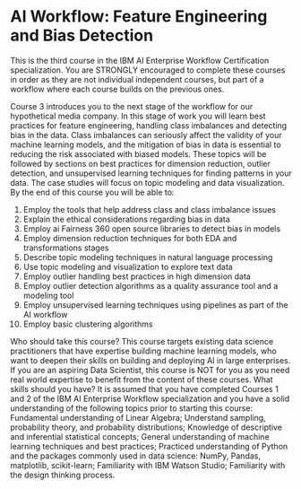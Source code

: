 # AI Workflow: Feature Engineering and Bias Detection

This is the third course in the IBM AI Enterprise Workflow Certification specialization. You are STRONGLY encouraged to complete these courses in order as they are not individual independent courses, but part of a workflow where each course builds on the previous ones.  

Course 3 introduces you to the next stage of the workflow for our hypothetical media company. In this stage of work you will learn best practices for feature engineering, handling class imbalances and detecting bias in the data. Class imbalances can seriously affect the validity of your machine learning models, and the mitigation of bias in data is essential to reducing the risk associated with biased models. These topics will be followed by sections on best practices for dimension reduction, outlier detection, and unsupervised learning techniques for finding patterns in your data. The case studies will focus on topic modeling and data visualization. By the end of this course you will be able to:

1.  Employ the tools that help address class and class imbalance issues 
2.  Explain the ethical considerations regarding bias in data 
3.  Employ ai Fairness 360 open source libraries to detect bias in models 
4.  Employ dimension reduction techniques for both EDA and transformations stages 
5.  Describe topic modeling techniques in natural language processing 
6.  Use topic modeling and visualization to explore text data 
7.  Employ outlier handling best practices in high dimension data 
8.  Employ outlier detection algorithms as a quality assurance tool and a modeling tool 
9.  Employ unsupervised learning techniques using pipelines as part of the AI workflow 
10.  Employ basic clustering algorithms   

Who should take this course? This course targets existing data science practitioners that have expertise building machine learning models, who want to deepen their skills on building and deploying AI in large enterprises. If you are an aspiring Data Scientist, this course is NOT for you as you need real world expertise to benefit from the content of these courses.   What skills should you have? It is assumed that you have completed Courses 1 and 2 of the IBM AI Enterprise Workflow specialization and you have a solid understanding of the following topics prior to starting this course: Fundamental understanding of Linear Algebra; Understand sampling, probability theory, and probability distributions; Knowledge of descriptive and inferential statistical concepts; General understanding of machine learning techniques and best practices; Practiced understanding of Python and the packages commonly used in data science: NumPy, Pandas, matplotlib, scikit-learn; Familiarity with IBM Watson Studio; Familiarity with the design thinking process.
